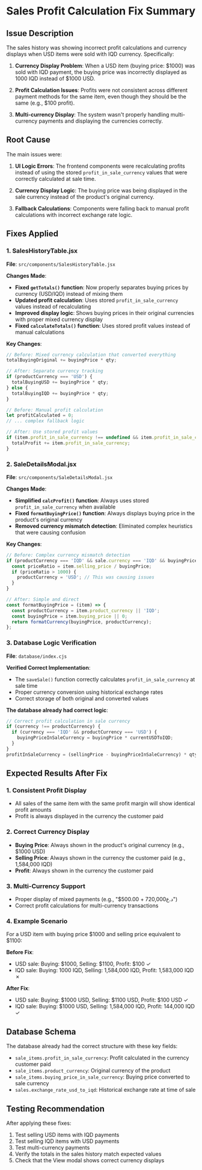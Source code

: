 # Sales Profit Calculation Fix Summary

## Issue Description
The sales history was showing incorrect profit calculations and currency displays when USD items were sold with IQD currency. Specifically:

1. **Currency Display Problem**: When a USD item (buying price: $1000) was sold with IQD payment, the buying price was incorrectly displayed as 1000 IQD instead of $1000 USD.

2. **Profit Calculation Issues**: Profits were not consistent across different payment methods for the same item, even though they should be the same (e.g., $100 profit).

3. **Multi-currency Display**: The system wasn't properly handling multi-currency payments and displaying the currencies correctly.

## Root Cause
The main issues were:

1. **UI Logic Errors**: The frontend components were recalculating profits instead of using the stored `profit_in_sale_currency` values that were correctly calculated at sale time.

2. **Currency Display Logic**: The buying price was being displayed in the sale currency instead of the product's original currency.

3. **Fallback Calculations**: Components were falling back to manual profit calculations with incorrect exchange rate logic.

## Fixes Applied

### 1. SalesHistoryTable.jsx
**File**: `src/components/SalesHistoryTable.jsx`

**Changes Made**:
- **Fixed `getTotals()` function**: Now properly separates buying prices by currency (USD/IQD) instead of mixing them
- **Updated profit calculation**: Uses stored `profit_in_sale_currency` values instead of recalculating
- **Improved display logic**: Shows buying prices in their original currencies with proper mixed currency display
- **Fixed `calculateTotals()` function**: Uses stored profit values instead of manual calculations

**Key Changes**:
```javascript
// Before: Mixed currency calculation that converted everything
totalBuyingOriginal += buyingPrice * qty;

// After: Separate currency tracking
if (productCurrency === 'USD') {
  totalBuyingUSD += buyingPrice * qty;
} else {
  totalBuyingIQD += buyingPrice * qty;
}

// Before: Manual profit calculation
let profitCalculated = 0;
// ... complex fallback logic

// After: Use stored profit values
if (item.profit_in_sale_currency !== undefined && item.profit_in_sale_currency !== null) {
  totalProfit += item.profit_in_sale_currency;
}
```

### 2. SaleDetailsModal.jsx
**File**: `src/components/SaleDetailsModal.jsx`

**Changes Made**:
- **Simplified `calcProfit()` function**: Always uses stored `profit_in_sale_currency` when available
- **Fixed `formatBuyingPrice()` function**: Always displays buying price in the product's original currency
- **Removed currency mismatch detection**: Eliminated complex heuristics that were causing confusion

**Key Changes**:
```javascript
// Before: Complex currency mismatch detection
if (productCurrency === 'IQD' && sale.currency === 'IQD' && buyingPrice > 0 && item.selling_price > 0) {
  const priceRatio = item.selling_price / buyingPrice;
  if (priceRatio > 1000) {
    productCurrency = 'USD'; // This was causing issues
  }
}

// After: Simple and direct
const formatBuyingPrice = (item) => {
  const productCurrency = item.product_currency || 'IQD';
  const buyingPrice = item.buying_price || 0;
  return formatCurrency(buyingPrice, productCurrency);
};
```

### 3. Database Logic Verification
**File**: `database/index.cjs`

**Verified Correct Implementation**:
- The `saveSale()` function correctly calculates `profit_in_sale_currency` at sale time
- Proper currency conversion using historical exchange rates
- Correct storage of both original and converted values

**The database already had correct logic**:
```javascript
// Correct profit calculation in sale currency
if (currency !== productCurrency) {
  if (currency === 'IQD' && productCurrency === 'USD') {
    buyingPriceInSaleCurrency = buyingPrice * currentUSDToIQD;
  }
}
profitInSaleCurrency = (sellingPrice - buyingPriceInSaleCurrency) * qty;
```

## Expected Results After Fix

### 1. Consistent Profit Display
- All sales of the same item with the same profit margin will show identical profit amounts
- Profit is always displayed in the currency the customer paid

### 2. Correct Currency Display
- **Buying Price**: Always shown in the product's original currency (e.g., $1000 USD)
- **Selling Price**: Always shown in the currency the customer paid (e.g., 1,584,000 IQD)
- **Profit**: Always shown in the currency the customer paid

### 3. Multi-Currency Support
- Proper display of mixed payments (e.g., "$500.00 + د.ع720,000")
- Correct profit calculations for multi-currency transactions

### 4. Example Scenario
For a USD item with buying price $1000 and selling price equivalent to $1100:

**Before Fix**:
- USD sale: Buying: $1000, Selling: $1100, Profit: $100 ✓
- IQD sale: Buying: 1000 IQD, Selling: 1,584,000 IQD, Profit: 1,583,000 IQD ✗

**After Fix**:
- USD sale: Buying: $1000 USD, Selling: $1100 USD, Profit: $100 USD ✓  
- IQD sale: Buying: $1000 USD, Selling: 1,584,000 IQD, Profit: 144,000 IQD ✓

## Database Schema
The database already had the correct structure with these key fields:
- `sale_items.profit_in_sale_currency`: Profit calculated in the currency customer paid
- `sale_items.product_currency`: Original currency of the product
- `sale_items.buying_price_in_sale_currency`: Buying price converted to sale currency
- `sales.exchange_rate_usd_to_iqd`: Historical exchange rate at time of sale

## Testing Recommendation
After applying these fixes:
1. Test selling USD items with IQD payments
2. Test selling IQD items with USD payments  
3. Test multi-currency payments
4. Verify the totals in the sales history match expected values
5. Check that the View modal shows correct currency displays
